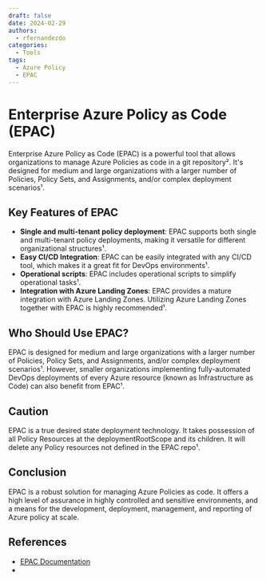```yaml
---
draft: false
date: 2024-02-29
authors:
  - rfernandezdo
categories:
  - Tools
tags:
  - Azure Policy
  - EPAC  
---
```


# Enterprise Azure Policy as Code (EPAC)

Enterprise Azure Policy as Code (EPAC) is a powerful tool that allows organizations to manage Azure Policies as code in a git repository². It's designed for medium and large organizations with a larger number of Policies, Policy Sets, and Assignments, and/or complex deployment scenarios¹.

## Key Features of EPAC

- **Single and multi-tenant policy deployment**: EPAC supports both single and multi-tenant policy deployments, making it versatile for different organizational structures¹.
- **Easy CI/CD Integration**: EPAC can be easily integrated with any CI/CD tool, which makes it a great fit for DevOps environments¹.
- **Operational scripts**: EPAC includes operational scripts to simplify operational tasks¹.
- **Integration with Azure Landing Zones**: EPAC provides a mature integration with Azure Landing Zones. Utilizing Azure Landing Zones together with EPAC is highly recommended¹.

## Who Should Use EPAC?

EPAC is designed for medium and large organizations with a larger number of Policies, Policy Sets, and Assignments, and/or complex deployment scenarios¹. However, smaller organizations implementing fully-automated DevOps deployments of every Azure resource (known as Infrastructure as Code) can also benefit from EPAC¹.

## Caution

EPAC is a true desired state deployment technology. It takes possession of all Policy Resources at the deploymentRootScope and its children. It will delete any Policy resources not defined in the EPAC repo¹.

## Conclusion

EPAC is a robust solution for managing Azure Policies as code. It offers a high level of assurance in highly controlled and sensitive environments, and a means for the development, deployment, management, and reporting of Azure policy at scale. 

## References
- [EPAC Documentation](https://github.com/Azure/enterprise-azure-policy-as-code)
- 




